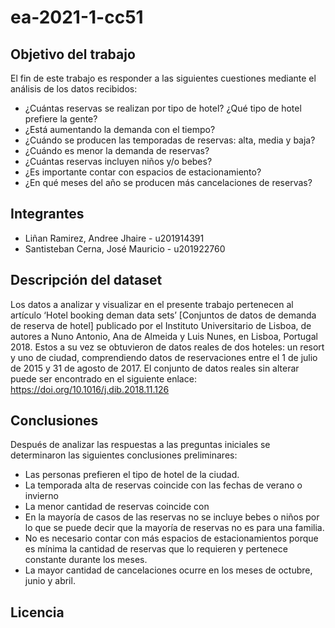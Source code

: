 # ea-2021-1-cc51
## Objetivo del trabajo
El fin de este trabajo es responder a las siguientes cuestiones mediante el análisis de los datos recibidos:

* ¿Cuántas reservas se realizan por tipo de hotel? ¿Qué tipo de hotel prefiere la gente?
* ¿Está aumentando la demanda con el tiempo?
* ¿Cuándo se producen las temporadas de reservas: alta, media y baja? 
* ¿Cuándo es menor la demanda de reservas?
* ¿Cuántas reservas incluyen niños y/o bebes? 
* ¿Es importante contar con espacios de estacionamiento? 
* ¿En qué meses del año se producen más cancelaciones de reservas?

## Integrantes
* Liñan Ramirez, Andree Jhaire - u201914391
* Santisteban Cerna, José Mauricio - u201922760

## Descripción del dataset
Los datos a analizar y visualizar en el presente trabajo pertenecen al artículo ‘Hotel booking deman data sets’ [Conjuntos de datos de demanda de reserva de hotel] publicado por el Instituto Universitario de Lisboa, de autores a Nuno Antonio, Ana de Almeida y Luis Nunes, en Lisboa, Portugal 2018. Estos a su vez se obtuvieron de datos reales de dos hoteles: un resort y uno de ciudad, comprendiendo datos de reservaciones entre el 1 de julio de 2015 y 31 de agosto de 2017. El conjunto de datos reales sin alterar puede ser encontrado en el siguiente enlace: https://doi.org/10.1016/j.dib.2018.11.126
## Conclusiones
Después de analizar las respuestas a las preguntas iniciales se determinaron las siguientes conclusiones preliminares:
* Las personas prefieren el tipo de hotel de la ciudad.
* La temporada alta de reservas coincide con las fechas de verano o invierno
* La menor cantidad de reservas coincide con
* En la mayoría de casos de las reservas no se incluye bebes o niños por lo que se puede decir que la mayoría de reservas no es para una familia.
* No es necesario contar con más espacios de estacionamientos porque es mínima la cantidad de reservas que lo requieren y pertenece constante durante los meses.
* La mayor cantidad de cancelaciones ocurre en los meses de octubre, junio y abril. 

## Licencia
